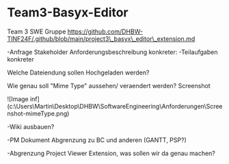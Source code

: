 # Team3-Basyx-Editor

Team 3 SWE Gruppe
https://github.com/DHBW-TINF24F/.github/blob/main/project3\_basyx\_editor\_extension.md



-Anfrage Stakeholder Anforderungsbeschreibung konkreter:
-Teilaufgaben konkreter

Welche Dateiendung sollen Hochgeladen werden?

Wie genau soll "Mime Type" aussehen/ veraendert werden? Screenshot



!\[Image inf](c:\\Users\\Martin\\Desktop\\DHBW\\SoftwareEngineering\\Anforderungen\\Screenshot-mimeType.png)

-Wiki ausbauen?

-PM Dokument Abgrenzung zu BC und anderen (GANTT, PSP?)

-Abgrenzung Project Viewer Extension, was sollen wir da genau machen?

